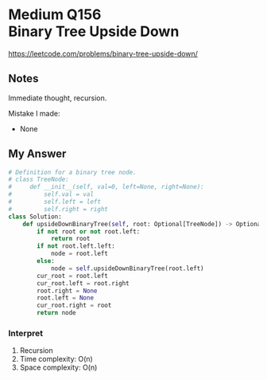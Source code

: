 # Medium Q156 <br> Binary Tree Upside Down

https://leetcode.com/problems/binary-tree-upside-down/

## Notes
Immediate thought, recursion.

Mistake I made:
* None

## My Answer
```Python
# Definition for a binary tree node.
# class TreeNode:
#     def __init__(self, val=0, left=None, right=None):
#         self.val = val
#         self.left = left
#         self.right = right
class Solution:
    def upsideDownBinaryTree(self, root: Optional[TreeNode]) -> Optional[TreeNode]:
        if not root or not root.left:
            return root
        if not root.left.left:
            node = root.left
        else:
            node = self.upsideDownBinaryTree(root.left)
        cur_root = root.left
        cur_root.left = root.right
        root.right = None
        root.left = None
        cur_root.right = root
        return node
```

### Interpret
1. Recursion
2. Time complexity: O(n)
3. Space complexity: O(n)





